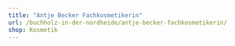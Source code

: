 ```yaml
---
title: "Antje Becker Fachkosmetikerin"
url: /buchholz-in-der-nordheide/antje-becker-fachkosmetikerin/
shop: Kosmetik
---
```


